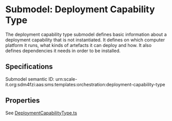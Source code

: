 # Submodel: Deployment Capability Type

The deployment capability type submodel defines basic information about a deployment capability that is not instantiated. It defines on which computer platform it runs, what kinds of artefacts it can deploy and how. It also defines dependencies it needs in order to be installed.

## Specifications

Submodel semantic ID: urn:scale-it.org:sdm4fzi:aas:sms:templates:orchestration:deployment-capability-type

## Properties

See [DeploymentCapabilityType.ts](DeploymentCapabilityType.ts)

